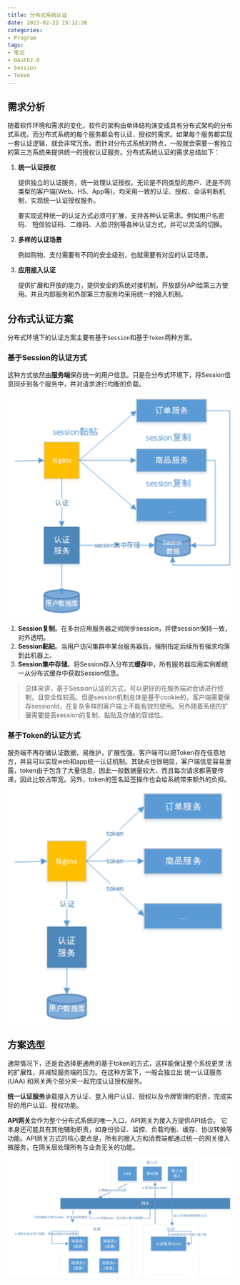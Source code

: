```yaml
---
title: 分布式系统认证
date: 2023-02-22 15:12:26
categories:
- Program
tags:
- 笔记
- OAuth2.0
- Session
- Token
---
```


## 需求分析

​	随着软件环境和需求的变化，软件的架构由单体结构演变成具有分布式架构的分布式系统。而分布式系统的每个服务都会有认证、授权的需求。如果每个服务都实现一套认证逻辑，就会非常冗余。而针对分布式系统的特点，一般就会需要一套独立的第三方系统来提供统一的授权认证服务。分布式系统认证的需求总结如下：

1. **统一认证授权**

   提供独立的认证服务，统一处理认证授权。无论是不同类型的用户、还是不同类型的客户端(Web、H5、App等)，均采用一致的认证、授权、会话判断机制，实现统一认证授权服务。

   要实现这种统一的认证方式必须可扩展，支持各种认证需求。例如用户名密码、 短信验证码、二维码、人脸识别等各种认证方式，并可以灵活的切换。

2. **多样的认证场景**

   例如购物、支付需要有不同的安全级别，也就需要有对应的认证场景。

3. **应用接入认证**

   提供扩展和开放的能力，提供安全的系统对接机制，开放部分API给第三方使用。并且内部服务和外部第三方服务均采用统一的接入机制。

## 分布式认证方案

分布式环境下的认证方案主要有基于`Session`和基于`Token`两种方案。

### 基于Session的认证方式

​	这种方式依然由**服务端**保存统一的用户信息。只是在分布式环境下，将Session信息同步到各个服务中，并对请求进行均衡的负载。

![image-20230222174622460](https://raw.githubusercontent.com/phj233/img/main/md/session%E8%AE%A4%E8%AF%81%E6%96%B9%E5%BC%8F.png)

1. **Session复制**。在多台应用服务器之间同步session，并使session保持一致，对外透明。
2. **Session黏贴**。当用户访问集群中某台服务器后，强制指定后续所有强求均落到此机器上。
3. **Session集中存储**。将Session存入分布式**缓存**中，所有服务器应用实例都统一从分布式缓存中获取Session信息。

> 总体来讲，基于Session认证的方式，可以更好的在服务端对会话进行控制，且安全性较高。但是session机制总体是基于cookie的，客户端需要保存sessionId，在复杂多样的客户端上不能有效的使用。另外随着系统的扩展需要提高session的复制、黏贴及存储的容错性。

### 基于Token的认证方式

​	服务端不再存储认证数据，易维护，扩展性强。客户端可以把Token存在任意地方，并且可以实现web和app统一认证机制。其缺点也很明显，客户端信息容易泄露，token由于包含了大量信息，因此一般数据量较大，而且每次请求都需要传递，因此比较占带宽。另外，token的签名延签操作也会给系统带来额外的负担。

![image-20230222174522893](https://raw.githubusercontent.com/phj233/img/main/md/token%E8%AE%A4%E8%AF%81%E6%96%B9%E5%BC%8F.png)

## 方案选型

通常情况下，还是会选择更通用的基于token的方式，这样能保证整个系统更灵 活的扩展性，并减轻服务端的压力。在这种方案下，一般会独立出 统一认证服务(UAA) 和网关两个部分来一起完成认证授权服务。 

**统一认证服务**承载接入方认证、登入用户认证、授权以及令牌管理的职责，完成实际的用户认证、授权功能。 

**API网关**会作为整个分布式系统的唯一入口，API网关为接入方提供API结合。 它本身还可能具有其他辅助职责，如身份验证、监控、负载均衡、缓存、协议转换等功能。API网关方式的核心要点是，所有的接入方和消费端都通过统一的网关接入微服务，在网关层处理所有与业务无关的功能。

![image-20230222174401506](https://raw.githubusercontent.com/phj233/img/main/md/%E5%88%86%E5%B8%83%E5%BC%8Ftoken%E8%AE%A4%E8%AF%81%E6%B5%81%E7%A8%8B%E5%9B%BE.png)

